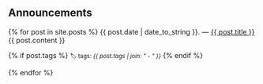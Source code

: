 ## Announcements

<div class="posts">
	{% for post in site.posts %}
	    <span>{{ post.date | date_to_string }}</span>. — <a href="{{ post.url }}" title="{{ post.title }}">{{ post.title }}</a>
        {{ post.content }}
        <p>
        {% if post.tags %}
            <small>🏷 tags: <em>{{ post.tags | join: "</em> - <em>" }}</em></small>
        {% endif %}
        </p>
	{% endfor %}
</div>
